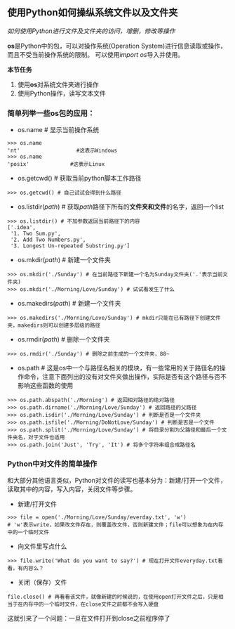 ## 使用Python如何操纵系统文件以及文件夹

*如何使用Python进行文件及文件夹的访问，增删，修改等操作*

**os**是Python中的包，可以对操作系统(Operation System)进行信息读取或操作，而且不受当前操作系统的限制。
可以使用*import os*导入并使用。

**本节任务**
1. 使用**os**对系统文件夹进行操作
1. 使用Python操作，读写文本文件


### 简单列举一些os包的应用：
- os.name # 显示当前操作系统
```
>>> os.name
'nt'                  #这表示Windows
>>> os.name
'posix'             #这表示Linux
```
- os.getcwd() # 获取当前python脚本工作路径
```
>>> os.getcwd() # 自己试试会得到什么路径
```
- os.listdir(*path*) # 获取*path*路径下所有的**文件夹和文件**的名字，返回一个list
```
>>> os.listdir() # 不加参数返回当前路径下的内容
['.idea',
 '1. Two Sum.py',
 '2. Add Two Numbers.py',
 '3. Longest Un-repeated Substring.py']
```
- os.mkdir(*path*) # 新建一个文件夹
```
>>> os.mkdir('./Sunday') # 在当前路径下新建一个名为Sunday文件夹('.'表示当前文件夹)
>>> os.mkdir('./Morning/Love/Sunday') # 试试看发生了什么
```
- os.makedirs(*path*) # 新建一个文件夹
```
>>> os.makedirs('./Morning/Love/Sunday') # mkdir只能在已有路径下创建文件夹，makedirs则可以创建多层级的路径
```
- os.rmdir(*path*) # 删除一个文件夹
```
>>> os.rmdir('./Sunday') # 删除之前生成的一个文件夹，88~
```

- os.path # 这是os中一个与路径名相关的模块，有一些常用的关于路径名的操作命令，注意下面列出的没有对文件夹做出操作，实际是否有这个路径与否不影响这些函数的使用
```
>>> os.path.abspath('./Morning') # 返回相对路径的绝对路径
>>> os.path.dirname('./Morning/Love/Sunday') # 返回路径的父路径
>>> os.path.isdir('./Morning/Love/Sunday') # 判断是否是一个文件夹
>>> os.path.isfile('./Morning/DoNotLove/Sunday') # 判断是否是一个文件
>>> os.path.split('./Morning/Love/Sunday') # 将目录分割为父路径和最后一个文件夹名，对于文件也适用
>>> os.path.join('Just', 'Try', 'It') # 将多个字符串组合成路径名
```

### Python中对文件的简单操作
和大部分其他语言类似，Python对文件的读写也基本分为：新建/打开一个文件，读取其中的内容，写入内容，关闭文件等步骤。
- 新建/打开文件
```
>>> file = open('./Morning/Love/Sunday/everday.txt', 'w') 
# 'w'表示write，如果改文件存在，则覆盖改文件，否则新建文件；file可以想象为在内存中的一个临时文件
```
- 向文件里写点什么
```
>>> file.write('What do you want to say?') # 现在打开文件everyday.txt看看，有内容么？
```
- 关闭（保存）文件
```
file.close() # 再看看该文件，就像新建的时候说的，在使用open打开文件之后，只是相当于在内存中的一个临时文件，在close文件之前都不会写入硬盘
```
这就引来了一个问题：一旦在文件打开到close之前程序停了
